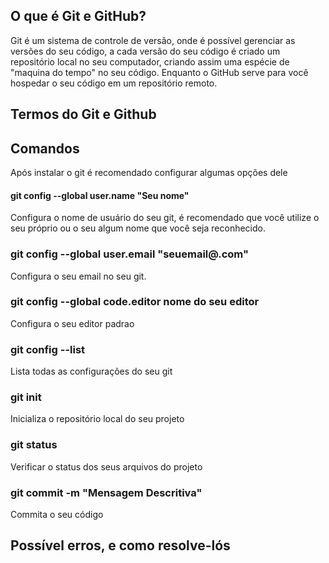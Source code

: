 ## O que é Git e GitHub?

Git é um sistema de controle de versão, onde é possível gerenciar as versões do seu código, a cada versão do seu código é criado um repositório local no seu computador, criando assim uma espécie de "maquina do tempo" no seu código. Enquanto o GitHub serve para você hospedar o seu código em um repositório remoto.

## Termos do Git e Github

## Comandos

Após instalar o git é recomendado configurar algumas opções dele

#### git config --global user.name "Seu nome"

Configura o nome de usuário do seu git, é recomendado que você utilize o seu próprio ou o seu algum nome que
você seja reconhecido.

### git config --global user.email "seuemail@.com"

Configura o seu email no seu git.

### git config --global code.editor nome do seu editor

Configura o seu editor padrao

### git config --list

Lista todas as configurações do seu git

### git init

Inicializa o repositório local do seu projeto

### git status

Verificar o status dos seus arquivos do projeto

### git commit -m "Mensagem Descritiva"

Commita o seu código
## Possível erros, e como resolve-lós
